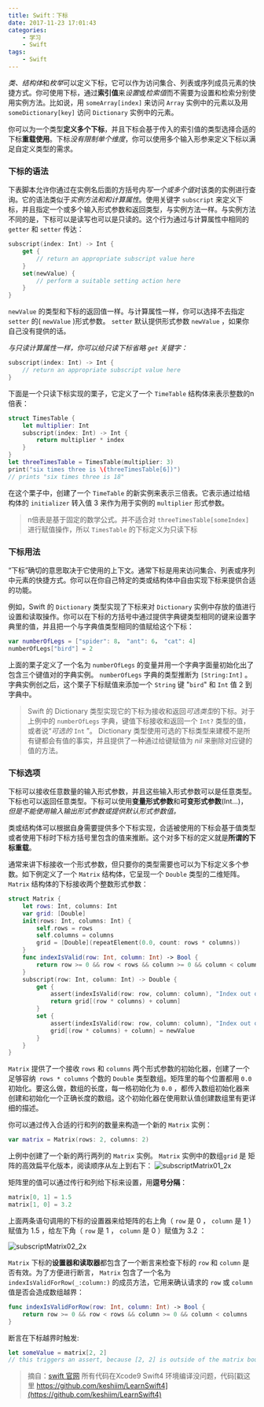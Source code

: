 ```yaml
---
title: Swift：下标
date: 2017-11-23 17:01:43
categories:
    - 学习
    - Swift
tags:
    - Swift
---
```

*类、结构体*和*枚举*可以定义下标，它可以作为访问集合、列表或序列成员元素的快捷方式。你可使用下标，通过**索引值**来*设置*或*检索值*而不需要为设置和检索分别使用实例方法。比如说，用 `someArray[index]` 来访问 `Array` 实例中的元素以及用 `someDictionary[key]` 访问 `Dictionary` 实例中的元素。

你可以为一个类型**定义多个下标**，并且下标会基于传入的索引值的类型选择合适的下标**重载使用**。下标*没有限制单个维度*，你可以使用多个输入形参来定义下标以满足自定义类型的需求。

### 下标的语法
下表脚本允许你通过在实例名后面的方括号内*写一个或多个值*对该类的实例进行查询。它的语法类似于*实例方法和和计算属性*。使用关键字 `subscript` 来定义下标，并且指定一个或多个输入形式参数和返回类型，与实例方法一样。与实例方法不同的是，下标可以是读写也可以是只读的。这个行为通过与计算属性中相同的 `getter` 和 `setter` 传达：

```swift
subscript(index: Int) -> Int {
    get {
        // return an appropriate subscript value here
    }
    set(newValue) {
        // perform a suitable setting action here
    }
}
```
`newValue` 的类型和下标的返回值一样。与计算属性一样，你可以选择不去指定 `setter` 的( `newValue` )形式参数。 `setter` 默认提供形式参数 `newValue` ，如果你自己没有提供的话。

_与只读计算属性一样，你可以给只读下标省略 `get` 关键字：_

```swift
subscript(index: Int) -> Int {
    // return an appropriate subscript value here
}
```

下面是一个只读下标实现的栗子，它定义了一个 `TimeTable` 结构体来表示整数的n倍表：

```swift
struct TimesTable {
    let multiplier: Int
    subscript(index: Int) -> Int {
        return multiplier * index
    }
}
let threeTimesTable = TimesTable(multiplier: 3)
print("six times three is \(threeTimesTable[6])")
// prints "six times three is 18"
```

在这个栗子中，创建了一个 `TimeTable` 的新实例来表示三倍表。它表示通过给结构体的 `initializer` 转入值 3 来作为用于实例的 `multiplier` 形式参数。

> n倍表是基于固定的数学公式。并不适合对 `threeTimesTable[someIndex]` 进行赋值操作，所以 `TimesTable` 的下标定义为只读下标

### 下标用法
“下标”确切的意思取决于它使用的上下文。通常下标是用来访问集合、列表或序列中元素的快捷方式。你可以在你自己特定的类或结构体中自由实现下标来提供合适的功能。

例如，Swift 的 `Dictionary` 类型实现了下标来对 `Dictionary` 实例中存放的值进行设置和读取操作。你可以在下标的方括号中通过提供字典键类型相同的键来设置字典里的值，并且把一个与字典值类型相同的值赋给这个下标：

```swift
var numberOfLegs = ["spider": 8， "ant": 6， "cat": 4]
numberOfLegs["bird"] = 2
```
上面的栗子定义了一个名为 `numberOfLegs` 的变量并用一个字典字面量初始化出了包含三个键值对的字典实例。 `numberOfLegs` 字典的类型推断为 `[String:Int]` 。字典实例创之后，这个栗子下标赋值来添加一个 `String` 键 "`bird`" 和 `Int` 值 2 到字典中。
> Swift 的 Dictionary 类型实现它的下标为接收和返回*可选类型*的下标。对于上例中的 `numberOfLegs` 字典，键值下标接收和返回一个 `Int?` 类型的值，或者说“*可选的* `Int`  ”。 Dictionary 类型使用可选的下标类型来建模不是所有键都会有值的事实，并且提供了一种通过给键赋值为 *nil* 来删除对应键的值的方法。

### 下标选项
下标可以接收任意数量的输入形式参数，并且这些输入形式参数可以是任意类型。下标也可以返回任意类型。下标可以使用**变量形式参数**和**可变形式参数**(Int...)， _但是不能使用输入输出形式参数或提供默认形式参数值。_

类或结构体可以根据自身需要提供多个下标实现，合适被使用的下标会基于值类型或者使用下标时下标方括号里包含的值来推断。这个对多下标的定义就是**所谓的下标重载**。

通常来讲下标接收一个形式参数，但只要你的类型需要也可以为下标定义多个参数。如下例定义了一个 `Matrix` 结构体，它呈现一个 `Double` 类型的二维矩阵。 `Matrix` 结构体的下标接收两个整数形式参数：

```swift
struct Matrix {
    let rows: Int, columns: Int
    var grid: [Double]
    init(rows: Int, columns: Int) {
        self.rows = rows
        self.columns = columns
        grid = [Double](repeatElement(0.0, count: rows * columns))
    }
    func indexIsValid(row: Int, column: Int) -> Bool {
        return row >= 0 && row < rows && column >= 0 && column < columns
    }
    subscript(row: Int, column: Int) -> Double {
        get {
            assert(indexIsValid(row: row, column: column), "Index out of range")
            return grid[(row * columns) + column]
        }
        set {
            assert(indexIsValid(row: row, column: column), "Index out of range")
            grid[(row * columns) + column] = newValue
        }
    }
}
```
`Matrix` 提供了一个接收 `rows` 和 `columns` 两个形式参数的初始化器，创建了一个足够容纳` rows * columns` 个数的 `Double` 类型数组。矩阵里的每个位置都用 `0.0` 初始化。要这么做，数组的长度，每一格初始化为 `0.0` ，都传入数组初始化器来创建和初始化一个正确长度的数组。这个初始化器在使用默认值创建数组里有更详细的描述。

你可以通过传入合适的行和列的数量来构造一个新的 `Matrix` 实例：

```swift
var matrix = Matrix(rows: 2, columns: 2)
```
上例中创建了一个新的两行两列的 `Matrix` 实例。 `Matrix` 实例中的数组`grid` 是 矩阵的高效扁平化版本，阅读顺序从左上到右下：
<img style='margin: auto' src='subscriptMatrix01_2x.png' alt='subscriptMatrix01_2x' title='矩阵图'>

矩阵里的值可以通过传行和列给下标来设置，用**逗号分隔**：

```swift
matrix[0, 1] = 1.5
matrix[1, 0] = 3.2
```
上面两条语句调用的下标的设置器来给矩阵的右上角（ `row` 是 0 ， `column` 是 1 ）赋值为 1.5 ，给左下角（ `row` 是 1 ， `column` 是 0 ）赋值为 3.2 ：

<img style='margin: auto' src='subscriptMatrix02_2x.png' alt='subscriptMatrix02_2x' title='复制后'>

`Matrix` 下标的**设置器和读取器**都包含了一个断言来检查下标的 `row` 和 `column` 是否有效。为了方便进行断言， `Matrix` 包含了一个名为 `indexIsValidForRow(_:column:)` 的成员方法，它用来确认请求的 `row` 或 `column` 值是否会造成数组越界：

```swift
func indexIsValidForRow(row: Int, column: Int) -> Bool {
    return row >= 0 && row < rows && column >= 0 && column < columns
}
```
断言在下标越界时触发:

```swift
let someValue = matrix[2, 2]
// this triggers an assert, because [2, 2] is outside of the matrix bounds
```
> 摘自：[swift 官网](https://developer.apple.com/library/content/documentation/Swift/Conceptual/Swift_Programming_Language/index.html#//apple_ref/doc/uid/TP40014097-CH3-ID0)
> 所有代码在Xcode9 Swift4 环境编译没问题，代码[戳这里 https://github.com/keshiim/LearnSwift4](https://github.com/keshiim/LearnSwift4)

